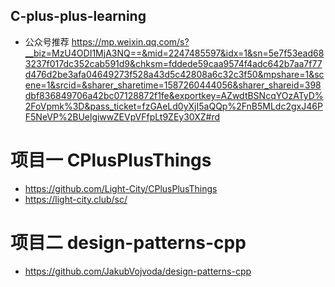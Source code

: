## C-plus-plus-learning
- 公众号推荐 https://mp.weixin.qq.com/s?__biz=MzU4ODI1MjA3NQ==&mid=2247485597&idx=1&sn=5e7f53ead683237f017dc352cab591d9&chksm=fddede59caa9574f4adc642b7aa7f77d476d2be3afa04649273f528a43d5c42808a6c32c3f50&mpshare=1&scene=1&srcid=&sharer_sharetime=1587260444056&sharer_shareid=398dbf836849706a42bc07128872f1fe&exportkey=AZwdtBSNcqYOzATyD%2FoVpmk%3D&pass_ticket=fzGAeLd0yXjI5aQQp%2FnB5MLdc2gxJ46PF5NeVP%2BUelgiwwZEVpVFfpLt9ZEy30XZ#rd

# 项目一 CPlusPlusThings
- https://github.com/Light-City/CPlusPlusThings
- https://light-city.club/sc/

# 项目二 design-patterns-cpp
- https://github.com/JakubVojvoda/design-patterns-cpp
